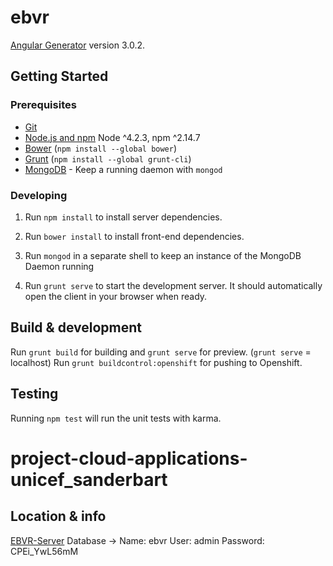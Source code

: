 # ebvr

[Angular Generator](https://github.com/DaftMonk/generator-angular-fullstack) version 3.0.2.

## Getting Started

### Prerequisites

- [Git](https://git-scm.com/)
- [Node.js and npm](nodejs.org) Node ^4.2.3, npm ^2.14.7
- [Bower](bower.io) (`npm install --global bower`)
- [Grunt](http://gruntjs.com/) (`npm install --global grunt-cli`)
- [MongoDB](https://www.mongodb.org/) - Keep a running daemon with `mongod`

### Developing

1. Run `npm install` to install server dependencies.

2. Run `bower install` to install front-end dependencies.

3. Run `mongod` in a separate shell to keep an instance of the MongoDB Daemon running

4. Run `grunt serve` to start the development server. It should automatically open the client in your browser when ready.

## Build & development

Run `grunt build` for building and `grunt serve` for preview. (`grunt serve` = localhost)
Run `grunt buildcontrol:openshift` for pushing to Openshift.

## Testing

Running `npm test` will run the unit tests with karma.
# project-cloud-applications-unicef_sanderbart 

## Location & info

[EBVR-Server](http://ebvr-ebvr.rhcloud.com/)
Database -> Name: ebvr User: admin Password: CPEi_YwL56mM